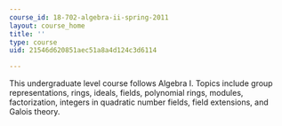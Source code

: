 ```yaml
---
course_id: 18-702-algebra-ii-spring-2011
layout: course_home
title: ''
type: course
uid: 21546d620851aec51a8a4d124c3d6114

---
```

This undergraduate level course follows Algebra I. Topics include group representations, rings, ideals, fields, polynomial rings, modules, factorization, integers in quadratic number fields, field extensions, and Galois theory.
